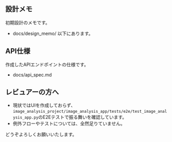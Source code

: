 
## 設計メモ

初期設計のメモです。

- docs/design_memo/ 以下にあります。

## API仕様

作成したAPIエンドポイントの仕様です。

- docs/api_spec.md

## レビュアーの方へ

- 現状ではUIを作成しておらず、`image_analysis_project/image_analysis_app/tests/e2e/test_image_analysis_app.py`のE2Eテストで振る舞いを確認しています。
- 例外フローやテストについては、全然足りていません。

どうぞよろしくお願いいたします。
